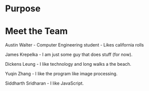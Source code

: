 # Purpose

# Meet the Team
  Austin Walter
    - Computer Engineering student
    - Likes california rolls

  James Krepelka
    - I am just some guy that does stuff (for now).

  Dickens Leung
    - I like technology and long walks a the beach.
    
  Yuqin Zhang
    - I like the program like image processing.

  Siddharth Sridharan
    - I like JavaScript.
